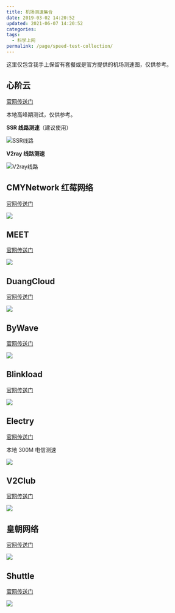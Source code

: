 ```yaml
---
title: 机场测速集合
date: 2019-03-02 14:20:52
updated: 2021-06-07 14:20:52
categories:
tags:
  - 科学上网
permalink: /page/speed-test-collection/
---
```


这里仅包含我手上保留有套餐或是官方提供的机场测速图，仅供参考。

<!--more-->

## 心阶云

[官网传送门](https://url.iszy.xyz/xinjiebak)

本地高峰期测试，仅供参考。

**SSR 线路测速**（建议使用）

![SSR线路](https://img.iszy.xyz/20210607203121.png)

**V2ray 线路测速**

![V2ray线路](https://img.iszy.xyz/20210607204320.png)

## CMYNetwork 红莓网络

[官网传送门](https://url.iszy.xyz/cmynetwork)

![](https://img.iszy.xyz/20210110160007.png)

## MEET

[官网传送门](https://url.iszy.xyz/fspeed)

![](https://img.iszy.xyz/20200815155833.png)

## DuangCloud

[官网传送门](https://url.iszy.xyz/duangcloud)

![](https://img.iszy.xyz/20200502214205.png)

## ByWave

[官网传送门](https://url.iszy.xyz/bywave)

![](https://img.iszy.xyz/20200815171242.png)

## Blinkload

[官网传送门](https://url.iszy.xyz/blinkload)

![](https://img.iszy.xyz/20210112210447.png)

## Electry

[官网传送门](https://url.iszy.xyz/electry)

本地 300M 电信测速

![](https://img.iszy.xyz/20210226212647.png)

## V2Club

[官网传送门](https://url.iszy.xyz/lanan)

![](https://img.iszy.xyz/20201216180421.jpg)

## 皇朝网络

[官网传送门](https://url.iszy.xyz/dinastio)

![](https://img.iszy.xyz/20210308200608.png)

## Shuttle

[官网传送门](https://url.iszy.xyz/shuttle)

![](https://img.iszy.xyz/20210409220158.png)
